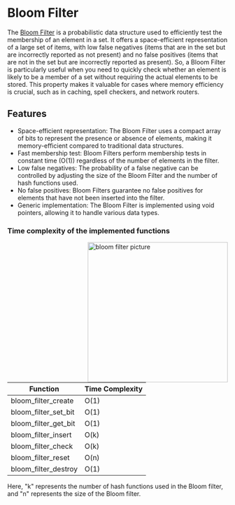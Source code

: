 # Bloom Filter

The [Bloom Filter](https://en.wikipedia.org/wiki/Bloom_filter) is a probabilistic data structure used to efficiently test the membership of an element in a set. It offers a space-efficient representation of a large set of items, with low false negatives (items that are in the set but are incorrectly reported as not present) and no false positives (items that are not in the set but are incorrectly reported as present). So, a Bloom Filter is particularly useful when you need to quickly check whether an element is likely to be a member of a set without requiring the actual elements to be stored. This property makes it valuable for cases where memory efficiency is crucial, such as in caching, spell checkers, and network routers.


## Features
- Space-efficient representation: The Bloom Filter uses a compact array of bits to represent the presence or absence of elements, making it memory-efficient compared to traditional data structures.
- Fast membership test: Bloom Filters perform membership tests in constant time (O(1)) regardless of the number of elements in the filter.
- Low false negatives: The probability of a false negative can be controlled by adjusting the size of the Bloom Filter and the number of hash functions used.
- No false positives: Bloom Filters guarantee no false positives for elements that have not been inserted into the filter.
- Generic implementation: The Bloom Filter is implemented using void pointers, allowing it to handle various data types.

### Time complexity of the implemented functions

<img align="right" width=320 alt="bloom filter picture" src="https://images.app.goo.gl/BFodsJMc2nSeCbuf9">

| Function                 | Time Complexity |
|--------------------------|-----------------|
| bloom_filter_create      | O(1)            |
| bloom_filter_set_bit     | O(1)            |
| bloom_filter_get_bit     | O(1)            |
| bloom_filter_insert      | O(k)            |
| bloom_filter_check       | O(k)            |
| bloom_filter_reset       | O(n)            |
| bloom_filter_destroy     | O(1)            |

Here, "k" represents the number of hash functions used in the Bloom filter, and "n" represents the size of the Bloom filter.